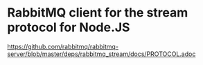 # RabbitMQ client for the stream protocol for Node.JS

https://github.com/rabbitmq/rabbitmq-server/blob/master/deps/rabbitmq_stream/docs/PROTOCOL.adoc
